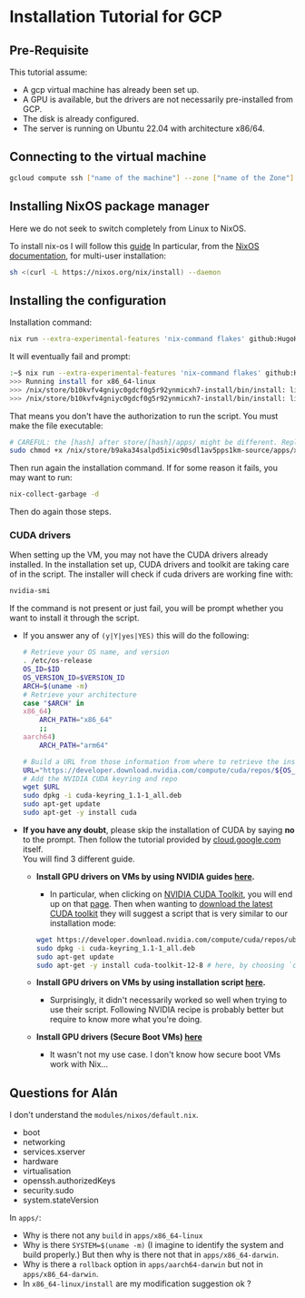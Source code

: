 # Installation Tutorial for GCP

## Pre-Requisite

This tutorial assume:

+ A gcp virtual machine has already been set up.
+ A GPU is available, but the drivers are not necessarily pre-installed from GCP.
+ The disk is already configured.
+ The server is running on Ubuntu 22.04 with architecture x86/64.

## Connecting to the virtual machine

```bash
gcloud compute ssh ["name of the machine"] --zone ["name of the Zone"] 
```

## Installing NixOS package manager

Here we do not seek to switch completely from Linux to NixOS.

To install nix-os I will follow this [guide](https://github.com/Evertras/simple-homemanager/blob/main/01-install.md)
In particular, from the [NixOS documentation](https://nixos.org/download/#nix-install-linux), for multi-user installation:

```bash
sh <(curl -L https://nixos.org/nix/install) --daemon
```

## Installing the configuration

Installation command:

```bash
nix run --extra-experimental-features 'nix-command flakes' github:HugoHakem/nix-os.config?ref=hh-virtual-machine#install
```

It will eventually fail and prompt:

```bash
:~$ nix run --extra-experimental-features 'nix-command flakes' github:HugoHakem/nix-os.config?ref=hh-virtual-machine#install
>>> Running install for x86_64-linux
>>> /nix/store/b10kvfv4gniyc0gdcf0g5r92ynmicxh7-install/bin/install: line 4: /nix/store/b9aka34salpd5ixic90sdl1av5pps1km-source/apps/x86_64-linux/install: Permission denied
>>> /nix/store/b10kvfv4gniyc0gdcf0g5r92ynmicxh7-install/bin/install: line 4: exec: /nix/store/b9aka34salpd5ixic90sdl1av5pps1km-source/apps/x86_64-linux/install: cannot execute: Permission denied
```

That means you don't have the authorization to run the script. You must make the file executable:

```bash
# CAREFUL: the [hash] after store/[hash]/apps/ might be different. Replace it by whatever fil you see. 
sudo chmod +x /nix/store/b9aka34salpd5ixic90sdl1av5pps1km-source/apps/x86_64-linux/install
```

Then run again the installation command. If for some reason it fails, you may want to run:

```bash
nix-collect-garbage -d
```

Then do again those steps.

### CUDA drivers

When setting up the VM, you may not have the CUDA drivers already installed. In the installation set up, CUDA drivers and toolkit are taking care of in the script. The installer will check if cuda drivers are working fine with:

```bash
nvidia-smi
```

If the command is not present or just fail, you will be prompt whether you want to install it through the script.

+ If you answer any of `(y|Y|yes|YES)` this will do the following:

    ```bash
    # Retrieve your OS name, and version
    . /etc/os-release
    OS_ID=$ID
    OS_VERSION_ID=$VERSION_ID
    ARCH=$(uname -m)
    # Retrieve your architecture
    case "$ARCH" in
    x86_64)
        ARCH_PATH="x86_64"
        ;;
    aarch64)
        ARCH_PATH="arm64"

    # Build a URL from those information from where to retrieve the installation kit in the NVIDIA archive
    URL="https://developer.download.nvidia.com/compute/cuda/repos/${OS_ID}${OS_VERSION_ID}/${ARCH_PATH}/cuda-keyring_1.1-1_all.deb"
    # Add the NVIDIA CUDA keyring and repo
    wget $URL
    sudo dpkg -i cuda-keyring_1.1-1_all.deb
    sudo apt-get update
    sudo apt-get -y install cuda
    ```

+ **If you have any doubt**, please skip the installation of CUDA by saying **no** to the prompt.
    Then follow the tutorial provided by [cloud.google.com](https://cloud.google.com/compute/docs/gpus/install-drivers-gpu) itself.  
    You will find 3 different guide.

  + **Install GPU drivers on VMs by using NVIDIA guides [here](https://cloud.google.com/compute/docs/gpus/install-drivers-gpu#no-secure-boot).**
    + In particular, when clicking on [NVIDIA CUDA Toolkit](https://developer.nvidia.com/cuda-toolkit-archive), you will end up on that [page](https://developer.nvidia.com/cuda-toolkit-archive). Then when wanting to [download the latest CUDA toolkit](https://developer.nvidia.com/cuda-downloads) they will suggest a script that is very similar to our installation mode:

    ```bash
    wget https://developer.download.nvidia.com/compute/cuda/repos/ubuntu2204/x86_64/cuda-keyring_1.1-1_all.deb
    sudo dpkg -i cuda-keyring_1.1-1_all.deb
    sudo apt-get update
    sudo apt-get -y install cuda-toolkit-12-8 # here, by choosing `cuda` instead of `cuda-toolkit-12-8` it install both toolit and drivers
    ```

  + **Install GPU drivers on VMs by using installation script [here](https://cloud.google.com/compute/docs/gpus/install-drivers-gpu#install-script).**
    + Surprisingly, it didn't necessarily worked so well when trying to use their script. Following NVIDIA recipe is probably better but require to know more what you're doing.

  + **Install GPU drivers (Secure Boot VMs) [here](https://cloud.google.com/compute/docs/gpus/install-drivers-gpu#secure-boot)**
    + It wasn't not my use case. I don't know how secure boot VMs work with Nix...

## Questions for Alán

I don't understand the `modules/nixos/default.nix`.

+ boot
+ networking
+ services.xserver
+ hardware
+ virtualisation
+ openssh.authorizedKeys
+ security.sudo
+ system.stateVersion

In `apps/`:

+ Why is there not any `build` in `apps/x86_64-linux`
+ Why is there `SYSTEM=$(uname -m)` (I imagine to identify the system and build properly.) But then why is there not that in `apps/x86_64-darwin`.
+ Why is there a `rollback` option in `apps/aarch64-darwin` but not in `apps/x86_64-darwin`.
+ In `x86_64-linux/install` are my modification suggestion ok ?
